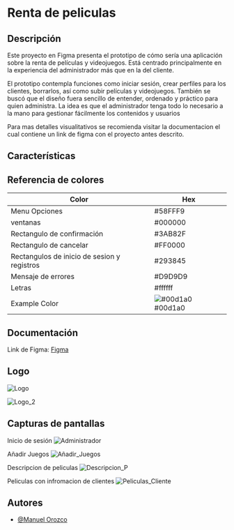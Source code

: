 
# Renta de peliculas




## Descripción

Este proyecto en Figma presenta el prototipo de cómo sería una aplicación sobre la renta de películas y videojuegos. Está centrado principalmente en la experiencia del administrador más que en la del cliente.

El prototipo contempla funciones como iniciar sesión, crear perfiles para los clientes, borrarlos, así como subir películas y videojuegos. También se buscó que el diseño fuera sencillo de entender, ordenado y práctico para quien administra. La idea es que el administrador tenga todo lo necesario a la mano para gestionar fácilmente los contenidos y usuarios

Para mas detalles visualitativos se recomienda visitar la documentacion el cual contiene un link de figma con el proyecto antes descrito.
## Características
## Referencia de colores

| Color             | Hex                                                                |
| ----------------- | ------------------------------------------------------------------ |
|Menu Opciones| #58FFF9|
|ventanas | #000000 |
| Rectangulo de confirmación | #3AB82F|
| Rectangulo de cancelar | #FF0000 |
| Rectangulos de inicio de sesion y registros| #293845|
|Mensaje de errores| #D9D9D9 |
|Letras| #ffffff |
| Example Color | ![#00d1a0](https://via.placeholder.com/10/00b48a?text=+) #00d1a0 |


## Documentación

Link de Figma:
[Figma](https://www.figma.com/design/yuJ8dxaNN1hr3KvEscROCE/Untitled?node-id=0-1&p=f&t=eXOziHhw8glnU2TQ-0)



## Logo

![Logo](https://github.com/user-attachments/assets/a3caec44-2b3c-42de-a62b-e7caf25260ac)

![Logo_2](https://github.com/user-attachments/assets/9d557cff-4eeb-42e0-9b47-36389acda3d1)





## Capturas de pantallas

Inicio de sesión
![Administrador](https://github.com/user-attachments/assets/a1eeb306-8179-48f1-9437-718c955e79fa)




Añadir Juegos
![Añadir_Juegos](https://github.com/user-attachments/assets/427a9dc3-8299-4989-ab5f-87a7da27372f)




Descripcion de peliculas
![Descripcion_P](https://github.com/user-attachments/assets/af2ab1cc-0b2f-4399-9c7e-78e7dafaec5c)




Peliculas con infromacion de clientes
![Peliculas_Cliente](https://github.com/user-attachments/assets/440c3eda-2c24-47b6-a798-6d685b69a999)
## Autores

- [@Manuel Orozco](https://github.com/Manuel-O-12)


